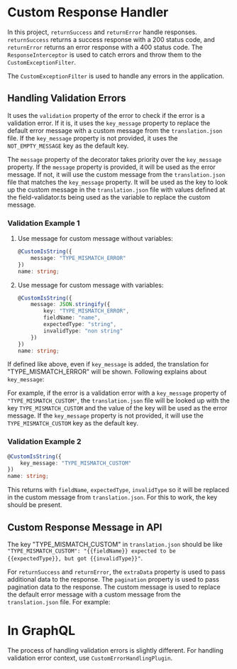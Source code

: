 # Custom Response Handler

In this project, `returnSuccess` and `returnError` handle responses. `returnSuccess` returns a success response with a 200 status code, and `returnError` returns an error response with a 400 status code. The `ResponseInterceptor` is used to catch errors and throw them to the `CustomExceptionFilter`.

The `CustomExceptionFilter` is used to handle any errors in the application.

## Handling Validation Errors

It uses the `validation` property of the error to check if the error is a validation error. If it is, it uses the `key_message` property to replace the default error message with a custom message from the `translation.json` file. If the `key_message` property is not provided, it uses the `NOT_EMPTY_MESSAGE` key as the default key.

The `message` property of the decorator takes priority over the `key_message` property. If the `message` property is provided, it will be used as the error message. If not, it will use the custom message from the `translation.json` file that matches the `key_message` property. It will be used as the key to look up the custom message in the `translation.json` file with values defined at the field-validator.ts being used as the variable to replace the custom message.

### Validation Example 1

1. Use message for custom message without variables:

   ```typescript
   @CustomIsString({
       message: "TYPE_MISMATCH_ERROR"
   })
   name: string;
   ```

2. Use message for custom message with variables:

   ```typescript
   @CustomIsString({
       message: JSON.stringify({
           key: "TYPE_MISMATCH_ERROR",
           fieldName: "name",
           expectedType: "string",
           invalidType: "non string"
       })
   })
   name: string;
   ```

If defined like above, even if `key_message` is added, the translation for "TYPE_MISMATCH_ERROR" will be shown. Following explains about `key_message`:

For example, if the error is a validation error with a `key_message` property of `"TYPE_MISMATCH_CUSTOM"`, the `translation.json` file will be looked up with the key `TYPE_MISMATCH_CUSTOM` and the value of the key will be used as the error message. If the `key_message` property is not provided, it will use the `TYPE_MISMATCH_CUSTOM` key as the default key.

### Validation Example 2

```typescript
@CustomIsString({
    key_message: "TYPE_MISMATCH_CUSTOM"
})
name: string;
```

This returns with `fieldName`, `expectedType`, `invalidType` so it will be replaced in the custom message from `translation.json`. For this to work, the key should be present.

## Custom Response Message in API

The key "TYPE_MISMATCH_CUSTOM" in `translation.json` should be like `"TYPE_MISMATCH_CUSTOM": "{{fieldName}} expected to be {{expectedType}}, but got {{invalidType}}"`.

For `returnSuccess` and `returnError`, the `extraData` property is used to pass additional data to the response. The `pagination` property is used to pass pagination data to the response. The custom message is used to replace the default error message with a custom message from the `translation.json` file. For example:



# In GraphQL

The process of handling validation errors is slightly different. For handling validation error context, use `CustomErrorHandlingPlugin`.